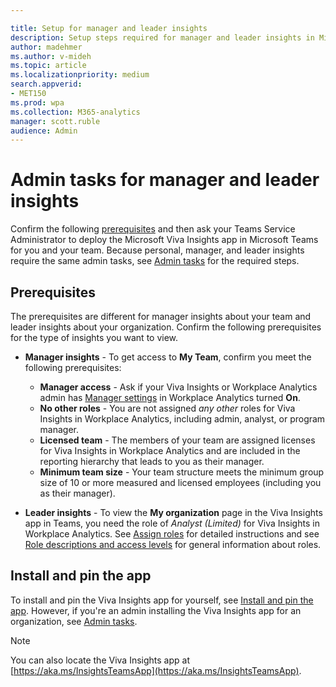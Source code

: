 ```yaml
---

title: Setup for manager and leader insights
description: Setup steps required for manager and leader insights in Microsoft Viva Insights in Microsoft Teams
author: madehmer
ms.author: v-mideh
ms.topic: article
ms.localizationpriority: medium 
search.appverid:
- MET150
ms.prod: wpa
ms.collection: M365-analytics
manager: scott.ruble
audience: Admin
---
```


# Admin tasks for manager and leader insights

Confirm the following [prerequisites](#prerequisites) and then ask your Teams Service Administrator to deploy the Microsoft Viva Insights app in Microsoft Teams for you and your team. Because personal, manager, and leader insights require the same admin tasks, see [Admin tasks](../personal/teams/viva-teams-app-admin-tasks.md) for the required steps.

## Prerequisites

The prerequisites are different for manager insights about your team and leader insights about your organization. Confirm the following prerequisites for the type of insights you want to view.

* **Manager insights** - To get access to **My Team**, confirm you meet the following prerequisites:

  * **Manager access** - Ask if your Viva Insights or Workplace Analytics admin has [Manager settings](../use/manager-settings.md) in Workplace Analytics turned **On**.
  * **No other roles** - You are not assigned _any other_ roles for Viva Insights in Workplace Analytics, including admin, analyst, or program manager.
  * **Licensed team** - The members of your team are assigned licenses for Viva Insights in Workplace Analytics and are included in the reporting hierarchy that leads to you as their manager.  
  * **Minimum team size** - Your team structure meets the minimum group size of 10 or more measured and licensed employees (including you as their manager).

* **Leader insights** - To view the **My organization** page in the Viva Insights app in Teams, you need the role of _Analyst (Limited)_ for Viva Insights in Workplace Analytics. See [Assign roles](../setup/assign-roles-to-wpa-admins.md) for detailed instructions and see [Role descriptions and access levels](../use/user-roles.md#role-descriptions-and-access-levels) for general information about roles.

## Install and pin the app

To install and pin the Viva Insights app for yourself, see [Install and pin the app](../personal/teams/viva-teams-app-install.md#install-the-app). However, if you're an admin installing the Viva Insights app for an organization, see [Admin tasks](../personal/teams/viva-teams-app-admin-tasks.md).  

>[!Note]
>You can also locate the Viva Insights app at [https://aka.ms/InsightsTeamsApp](https://aka.ms/InsightsTeamsApp).
